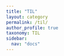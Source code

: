 ```yaml
---
title: "TIL"
layout: category
permalink: /til/
author_profile: true
taxonomy: TIL
sidebar:
  nav: "docs"
---
```

